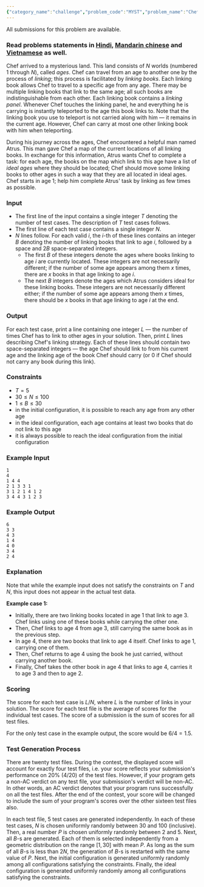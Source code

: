 ```yaml
---
{"category_name":"challenge","problem_code":"MYST","problem_name":"Chef in a Mysterious Land (Challenge)","languages_supported":{"0":"C","1":"CPP14","2":"JAVA","3":"PYTH","4":"PYTH 3.6","5":"PYPY","6":"CS2","7":"PAS fpc","8":"PAS gpc","9":"RUBY","10":"PHP","11":"GO","12":"NODEJS","13":"HASK","14":"rust","15":"SCALA","16":"swift","17":"D","18":"PERL","19":"FORT","20":"WSPC","21":"ADA","22":"CAML","23":"ICK","24":"BF","25":"ASM","26":"CLPS","27":"PRLG","28":"ICON","29":"SCM qobi","30":"PIKE","31":"ST","32":"NICE","33":"LUA","34":"BASH","35":"NEM","36":"LISP sbcl","37":"LISP clisp","38":"SCM guile","39":"JS","40":"ERL","41":"TCL","42":"kotlin","43":"PERL6","44":"TEXT","45":"SCM chicken","46":"PYP3","47":"CLOJ","48":"COB","49":"FS"},"max_timelimit":5,"source_sizelimit":50000,"problem_author":"pieguy","problem_tester":null,"date_added":"17-07-2018","tags":{"0":"pieguy"},"time":{"view_start_date":1534152605,"submit_start_date":1534152605,"visible_start_date":1534152605,"end_date":1735669800},"is_direct_submittable":false,"layout":"problem"}
---
```

<span class="solution-visible-txt">All submissions for this problem are available.</span><h3>Read problems statements in <a href="http://www.codechef.com/download/translated/AUG18/hindi/MYST.pdf" target="_blank">Hindi,</a>
<a href="http://www.codechef.com/download/translated/AUG18/mandarin/MYST.pdf" target="_blank">Mandarin chinese</a>
and <a href="http://www.codechef.com/download/translated/AUG18/vietnamese/MYST.pdf" target="_blank">Vietnamese</a> as well.</h3>


Chef arrived to a mysterious land. This land consists of $N$ worlds (numbered $1$ through $N$), called *ages*. Chef can travel from an age to another one by the process of *linking*; this process is facilitated by *linking books*. Each linking book allows Chef to travel to a specific age from any age. There may be multiple linking books that link to the same age; all such books are indistinguishable from each other. Each linking book contains a *linking panel*. Whenever Chef touches the linking panel, he and everything he is carrying is instantly teleported to the age this book links to. Note that the linking book you use to teleport is not carried along with him — it remains in the current age. However, Chef can carry at most one other linking book with him when teleporting.

During his journey across the ages, Chef encountered a helpful man named Atrus. This man gave Chef a map of the current locations of all linking books. In exchange for this information, Atrus wants Chef to complete a task: for each age, the books on the map which link to this age have a list of *ideal ages* where they should be located; Chef should move some linking books to other ages in such a way that they are all located in ideal ages. Chef starts in age $1$; help him complete Atrus' task by linking as few times as possible.

### Input
- The first line of the input contains a single integer $T$ denoting the number of test cases. The description of $T$ test cases follows.
- The first line of each test case contains a single integer $N$.
- $N$ lines follow. For each valid $i$, the $i$-th of these lines contains an integer $B$ denoting the number of linking books that link to age $i$, followed by a space and $2B$ space-separated integers.
    - The first $B$ of these integers denote the ages where books linking to age $i$ are currently located. These integers are not necessarily different; if the number of some age appears among them $x$ times, there are $x$ books in that age linking to age $i$.
    - The next $B$ integers denote the ages which Atrus considers ideal for these linking books. These integers are not necessarily different either; if the number of some age appears among them $x$ times, there should be $x$ books in that age linking to age $i$ at the end.

### Output
For each test case, print a line containing one integer $L$ — the number of times Chef has to link to other ages in your solution. Then, print $L$ lines describing Chef's linking strategy. Each of these lines should contain two space-separated integers — the age Chef should link to from his current age and the linking age of the book Chef should carry (or $0$ if Chef should not carry any book during this link).

### Constraints 
- $T = 5$
- $30 \le N \le 100$
- $1 \le B \le 30$
- in the initial configuration, it is possible to reach any age from any other age
- in the ideal configuration, each age contains at least two books that do not link to this age
- it is always possible to reach the ideal configuration from the initial configuration

### Example Input
```
1
4
1 4 4
2 1 3 3 1
3 1 2 1 4 1 2
3 4 4 3 1 2 3
```

### Example Output
```
6
3 3
4 3
1 4
4 0
3 4
2 4
```

### Explanation
Note that while the example input does not satisfy the constraints on $T$ and $N$, this input does not appear in the actual test data.

**Example case 1:**
- Initially, there are two linking books located in age $1$ that link to age $3$. Chef links using one of these books while carrying the other one.
- Then, Chef links to age $4$ from age $3$, still carrying the same book as in the previous step.
- In age $4$, there are two books that link to age $4$ itself. Chef links to age $1$, carrying one of them.
- Then, Chef returns to age $4$ using the book he just carried, without carrying another book.
- Finally, Chef takes the other book in age $4$ that links to age $4$, carries it to age $3$ and then to age $2$.

### Scoring
The score for each test case is $L / N$, where $L$ is the number of links in your solution. The score for each test file is the average of scores for the individual test cases. The score of a submission is the sum of scores for all test files.

For the only test case in the example output, the score would be $6 / 4 = 1.5$.

### Test Generation Process
There are twenty test files. During the contest, the displayed score will account for exactly four test files, i.e. your score reflects your submission's performance on 20% (4/20) of the test files. However, if your program gets a non-AC verdict on any test file, your submission's verdict will be non-AC. In other words, an AC verdict denotes that your program runs successfully on all the test files. After the end of the contest, your score will be changed to include the sum of your program's scores over the other sixteen test files also.

In each test file, 5 test cases are generated independently. In each of these test cases, $N$ is chosen uniformly randomly between $30$ and $100$ (inclusive). Then, a real number $P$ is chosen uniformly randomly between $2$ and $5$. Next, all $B$-s are generated. Each of them is selected independently from a geometric distribution on the range $[1, 30]$ with mean $P$. As long as the sum of all $B$-s is less than $2N$, the generation of $B$-s is restarted with the same value of $P$. Next, the initial configuration is generated uniformly randomly among all configurations satisfying the constraints. Finally, the ideal configuration is generated uniformly randomly among all configurations satisfying the constraints.
